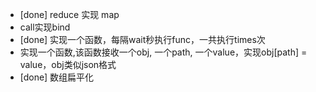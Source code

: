 - [done]  reduce 实现 map 
- call实现bind
- [done]  实现一个函数，每隔wait秒执行func，一共执行times次
- 实现一个函数,该函数接收一个obj, 一个path, 一个value，实现obj[path] = value，obj类似json格式
- [done]  数组扁平化 

